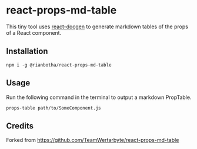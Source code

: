 # react-props-md-table
This tiny tool uses [react-docgen][] to generate markdown tables of the props of a React component.

[react-docgen]: https://github.com/reactjs/react-docgen

## Installation
```
npm i -g @rianbotha/react-props-md-table
```

## Usage
Run the following command in the terminal to output a markdown PropTable.
```
props-table path/to/SomeComponent.js
```

## Credits
Forked from https://github.com/TeamWertarbyte/react-props-md-table
